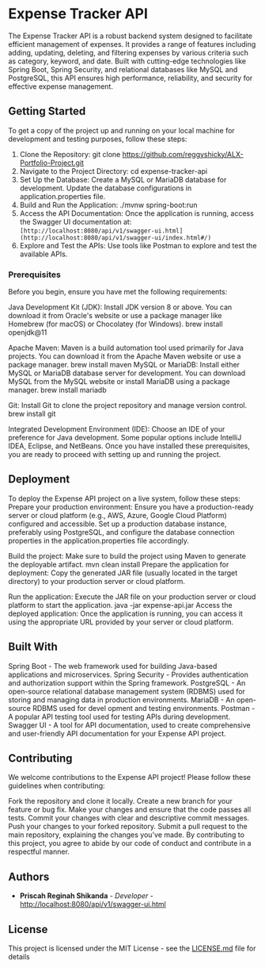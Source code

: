 # Expense Tracker API

The Expense Tracker API is a robust backend system designed to facilitate efficient management of expenses. 
It provides a range of features including adding, updating, deleting, and filtering expenses by various 
criteria such as category, keyword, and date. Built with cutting-edge technologies like Spring Boot, Spring Security, 
and relational databases like MySQL and PostgreSQL, this API ensures high performance, reliability, and security for 
effective expense management.
## Getting Started

To get a copy of the project up and running on your local machine for development and testing purposes, follow these steps:
1. Clone the Repository:
   git clone https://github.com/reggyshicky/ALX-Portfolio-Project.git
2. Navigate to the Project Directory:
   cd expense-tracker-api
3. Set Up the Database:
   Create a MySQL or MariaDB database for development.
   Update the database configurations in application.properties file.
4. Build and Run the Application:
   ./mvnw spring-boot:run
5. Access the API Documentation:
   Once the application is running, access the Swagger UI documentation at:
   `[http://localhost:8080/api/v1/swagger-ui.html](http://localhost:8080/api/v1/swagger-ui/index.html#/)`
6. Explore and Test the APIs:
   Use tools like Postman to explore and test the available APIs.

### Prerequisites

Before you begin, ensure you have met the following requirements:

Java Development Kit (JDK): Install JDK version 8 or above. You can download it from Oracle's website or use a package manager like Homebrew (for macOS) or Chocolatey (for Windows).
brew install openjdk@11

Apache Maven: Maven is a build automation tool used primarily for Java projects. You can download it from the Apache Maven website or use a package manager.
brew install maven
MySQL or MariaDB: Install either MySQL or MariaDB database server for development. You can download MySQL from the MySQL website or install MariaDB using a package manager.
brew install mariadb

Git: Install Git to clone the project repository and manage version control.
brew install git

Integrated Development Environment (IDE): Choose an IDE of your preference for Java development. Some popular options include IntelliJ IDEA, Eclipse, and NetBeans.
Once you have installed these prerequisites, you are ready to proceed with setting up and running the project.

## Deployment

To deploy the Expense API project on a live system, follow these steps:
Prepare your production environment:
Ensure you have a production-ready server or cloud platform (e.g., AWS, Azure, Google Cloud Platform) configured and accessible.
Set up a production database instance, preferably using PostgreSQL, and configure the database connection properties in the application.properties file accordingly.

Build the project:
Make sure to build the project using Maven to generate the deployable artifact.
mvn clean install
Prepare the application for deployment:
Copy the generated JAR file (usually located in the target directory) to your production server or cloud platform.

Run the application:
Execute the JAR file on your production server or cloud platform to start the application.
java -jar expense-api.jar
Access the deployed application:
Once the application is running, you can access it using the appropriate URL provided by your server or cloud platform.

## Built With

Spring Boot - The web framework used for building Java-based applications and microservices. 
Spring Security - Provides authentication and authorization support within the Spring framework. 
PostgreSQL - An open-source relational database management system (RDBMS) used for storing and managing data in production environments. 
MariaDB - An open-source RDBMS used for devel opment and testing environments. 
Postman - A popular API testing tool used for testing APIs during development. 
Swagger UI - A tool for API documentation, used to create comprehensive and user-friendly API documentation for your Expense API project.

## Contributing

We welcome contributions to the Expense API project! Please follow these guidelines when contributing:

Fork the repository and clone it locally.
Create a new branch for your feature or bug fix.
Make your changes and ensure that the code passes all tests.
Commit your changes with clear and descriptive commit messages.
Push your changes to your forked repository.
Submit a pull request to the main repository, explaining the changes you've made.
By contributing to this project, you agree to abide by our code of conduct and contribute in a respectful manner.

## Authors

* **Priscah Reginah Shikanda** - *Developer* - [http://localhost:8080/api/v1/swagger-ui.html](http://localhost:8080/api/v1/swagger-ui/index.html#/)

## License

This project is licensed under the MIT License - see the [LICENSE.md](LICENSE.md) file for details

